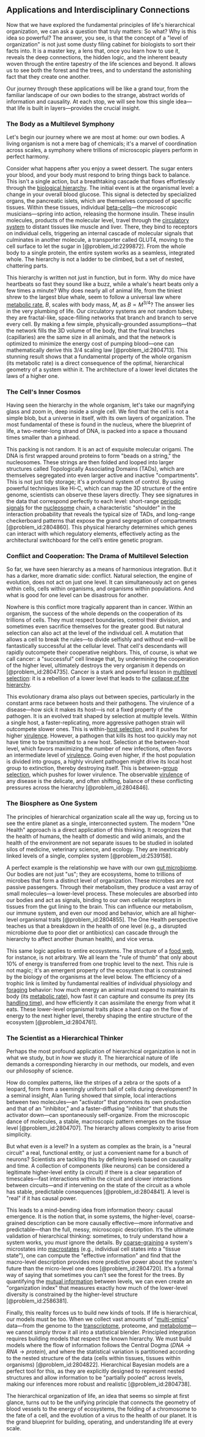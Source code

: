## Applications and Interdisciplinary Connections

Now that we have explored the fundamental principles of life's hierarchical organization, we can ask a question that truly matters: So what? Why is this idea so powerful? The answer, you see, is that the concept of a "level of organization" is not just some dusty filing cabinet for biologists to sort their facts into. It is a master key, a lens that, once you learn how to use it, reveals the deep connections, the hidden logic, and the inherent beauty woven through the entire tapestry of the life sciences and beyond. It allows us to see both the forest and the trees, and to understand the astonishing fact that they create one another.

Our journey through these applications will be like a grand tour, from the familiar landscape of our own bodies to the strange, abstract worlds of information and causality. At each stop, we will see how this single idea—that life is built in layers—provides the crucial insight.

### The Body as a Multilevel Symphony

Let's begin our journey where we are most at home: our own bodies. A living organism is not a mere bag of chemicals; it's a marvel of coordination across scales, a symphony where trillions of microscopic players perform in perfect harmony.

Consider what happens after you enjoy a sweet dessert. The sugar enters your blood, and your body must respond to bring things back to balance. This isn't a single action, but a breathtaking cascade that flows effortlessly through the [biological hierarchy](@article_id:137263). The initial event is at the organismal level: a change in your overall blood glucose. This signal is detected by specialized organs, the pancreatic islets, which are themselves composed of specific tissues. Within these tissues, individual [beta-cells](@article_id:155050)—the microscopic musicians—spring into action, releasing the hormone insulin. These insulin molecules, products of the molecular level, travel through the [circulatory system](@article_id:150629) to distant tissues like muscle and liver. There, they bind to receptors on individual cells, triggering an internal cascade of molecular signals that culminates in another molecule, a transporter called GLUT4, moving to the cell surface to let the sugar in [@problem_id:2299872]. From the whole body to a single protein, the entire system works as a seamless, integrated whole. The hierarchy is not a ladder to be climbed, but a set of nested, chattering parts.

This hierarchy is written not just in function, but in form. Why do mice have heartbeats so fast they sound like a buzz, while a whale's heart beats only a few times a minute? Why does nearly all of animal life, from the tiniest shrew to the largest blue whale, seem to follow a universal law where [metabolic rate](@article_id:140071), $B$, scales with body mass, $M$, as $B \propto M^{3/4}$? The answer lies in the very plumbing of life. Our circulatory systems are not random tubes; they are fractal-like, space-filling networks that branch and branch to serve every cell. By making a few simple, physically-grounded assumptions—that the network fills the 3D volume of the body, that the final branches (capillaries) are the same size in all animals, and that the network is optimized to minimize the energy cost of pumping blood—one can mathematically derive this $3/4$ scaling law [@problem_id:2804713]. This stunning result shows that a fundamental property of the whole organism (its metabolic rate) is a direct consequence of the optimal, hierarchical geometry of a system within it. The architecture of a lower level dictates the laws of a higher one.

### The Cell's Inner Cosmos

Having seen the hierarchy in the whole organism, let's take our magnifying glass and zoom in, deep inside a single cell. We find that the cell is not a simple blob, but a universe in itself, with its own layers of organization. The most fundamental of these is found in the nucleus, where the blueprint of life, a two-meter-long strand of DNA, is packed into a space a thousand times smaller than a pinhead.

This packing is not random. It is an act of exquisite molecular origami. The DNA is first wrapped around proteins to form "beads on a string," the nucleosomes. These strings are then folded and looped into larger structures called Topologically Associating Domains (TADs), which are themselves segregated into even larger active and inactive "compartments". This is not just tidy storage; it's a profound system of control. By using powerful techniques like Hi-C, which can map the 3D structure of the entire genome, scientists can observe these layers directly. They see signatures in the data that correspond perfectly to each level: short-range [periodic signals](@article_id:266194) for the [nucleosome](@article_id:152668) chain, a characteristic "shoulder" in the interaction probability that reveals the typical size of TADs, and long-range checkerboard patterns that expose the grand segregation of compartments [@problem_id:2804860]. This physical hierarchy determines which genes can interact with which regulatory elements, effectively acting as the architectural switchboard for the cell’s entire genetic program.

### Conflict and Cooperation: The Drama of Multilevel Selection

So far, we have seen hierarchy as a means of harmonious integration. But it has a darker, more dramatic side: conflict. Natural selection, the engine of evolution, does not act on just one level. It can simultaneously act on genes within cells, cells within organisms, and organisms within populations. And what is good for one level can be disastrous for another.

Nowhere is this conflict more tragically apparent than in cancer. Within an organism, the success of the whole depends on the cooperation of its trillions of cells. They must respect boundaries, control their division, and sometimes even sacrifice themselves for the greater good. But natural selection can also act at the level of the individual cell. A mutation that allows a cell to break the rules—to divide selfishly and without end—will be fantastically successful at the cellular level. That cell's descendants will rapidly outcompete their cooperative neighbors. This, of course, is what we call cancer: a "successful" cell lineage that, by undermining the cooperation of the higher level, ultimately destroys the very organism it depends on [@problem_id:2804735]. Cancer is a stark and powerful lesson in [multilevel selection](@article_id:150657): it is a rebellion of a lower level that leads to the [collapse of the hierarchy](@article_id:266754).

This evolutionary drama also plays out between species, particularly in the constant arms race between hosts and their pathogens. The virulence of a disease—how sick it makes its host—is not a fixed property of the pathogen. It is an evolved trait shaped by selection at multiple levels. Within a single host, a faster-replicating, more aggressive pathogen strain will outcompete slower ones. This is within-[host selection](@article_id:203458), and it pushes for higher [virulence](@article_id:176837). However, a pathogen that kills its host too quickly may not have time to be transmitted to a new host. Selection at the between-host level, which favors maximizing the number of new infections, often favors an intermediate level of [virulence](@article_id:176837). Going even higher, if the host population is divided into groups, a highly virulent pathogen might drive its local host group to extinction, thereby destroying itself. This is between-[group selection](@article_id:175290), which pushes for lower virulence. The observable [virulence](@article_id:176837) of any disease is the delicate, and often shifting, balance of these conflicting pressures across the hierarchy [@problem_id:2804846].

### The Biosphere as One System

The principles of hierarchical organization scale all the way up, forcing us to see the entire planet as a single, interconnected system. The modern "One Health" approach is a direct application of this thinking. It recognizes that the health of humans, the health of domestic and wild animals, and the health of the environment are not separate issues to be studied in isolated silos of medicine, veterinary science, and ecology. They are inextricably linked levels of a single, complex system [@problem_id:2539158].

A perfect example is the relationship we have with our own [gut microbiome](@article_id:144962). Our bodies are not just "us"; they are ecosystems, home to trillions of microbes that form a distinct level of organization. These microbes are not passive passengers. Through their metabolism, they produce a vast array of small molecules—a lower-level process. These molecules are absorbed into our bodies and act as signals, binding to our own cellular receptors in tissues from the gut lining to the brain. This can influence our metabolism, our immune system, and even our mood and behavior, which are all higher-level organismal traits [@problem_id:2804855]. The One Health perspective teaches us that a breakdown in the health of one level (e.g., a disrupted microbiome due to poor diet or antibiotics) can cascade through the hierarchy to affect another (human health), and vice versa.

This same logic applies to entire ecosystems. The structure of a [food web](@article_id:139938), for instance, is not arbitrary. We all learn the "rule of thumb" that only about $10\%$ of energy is transferred from one trophic level to the next. This rule is not magic; it's an emergent property of the ecosystem that is constrained by the biology of the organisms at the level below. The efficiency of a trophic link is limited by fundamental realities of individual physiology and [foraging](@article_id:180967) behavior: how much energy an animal must expend to maintain its body (its [metabolic rate](@article_id:140071)), how fast it can capture and consume its prey (its [handling time](@article_id:196002)), and how efficiently it can assimilate the energy from what it eats. These lower-level organismal traits place a hard cap on the flow of energy to the next higher level, thereby shaping the entire structure of the ecosystem [@problem_id:2804761].

### The Scientist as a Hierarchical Thinker

Perhaps the most profound application of hierarchical organization is not in what we study, but in *how* we study it. The hierarchical nature of life demands a corresponding hierarchy in our methods, our models, and even our philosophy of science.

How do complex patterns, like the stripes of a zebra or the spots of a leopard, form from a seemingly uniform ball of cells during development? In a seminal insight, Alan Turing showed that simple, local interactions between two molecules—an "activator" that promotes its own production and that of an "inhibitor," and a faster-diffusing "inhibitor" that shuts the activator down—can spontaneously self-organize. From the microscopic dance of molecules, a stable, macroscopic pattern emerges on the tissue level [@problem_id:2804707]. The hierarchy allows complexity to arise from simplicity.

But what even *is* a level? In a system as complex as the brain, is a "neural circuit" a real, functional entity, or just a convenient name for a bunch of neurons? Scientists are tackling this by defining levels based on causality and time. A collection of components (like neurons) can be considered a legitimate higher-level entity (a circuit) if there is a clear separation of timescales—fast interactions within the circuit and slower interactions between circuits—and if intervening on the state of the circuit as a whole has stable, predictable consequences [@problem_id:2804841]. A level is "real" if it has causal power.

This leads to a mind-bending idea from information theory: causal emergence. It is the notion that, in some systems, the higher-level, coarse-grained description can be more causally effective—more informative and predictable—than the full, messy, microscopic description. It’s the ultimate validation of hierarchical thinking: sometimes, to truly understand how a system works, you *must* ignore the details. By [coarse-graining](@article_id:141439) a system's microstates into [macrostates](@article_id:139509) (e.g., individual cell states into a "tissue state"), one can compute the "effective information" and find that the macro-level description provides more predictive power about the system's future than the micro-level one does [@problem_id:2804720]. It’s a formal way of saying that sometimes you can't see the forest for the trees. By quantifying the [mutual information](@article_id:138224) between levels, we can even create an "organization index" that measures exactly how much of the lower-level diversity is constrained by the higher-level structure [@problem_id:2586381].

Finally, this reality forces us to build new kinds of tools. If life is hierarchical, our models must be too. When we collect vast amounts of "[multi-omics](@article_id:147876)" data—from the genome to the [transcriptome](@article_id:273531), proteome, and [metabolome](@article_id:149915)—we cannot simply throw it all into a statistical blender. Principled integration requires building models that respect the known hierarchy. We must build models where the flow of information follows the Central Dogma ($DNA \to RNA \to protein$), and where the statistical variation is partitioned according to the nested structure of the data (cells within tissues, tissues within organisms) [@problem_id:2804822]. Hierarchical Bayesian models are a perfect tool for this, as they are explicitly designed to represent nested structures and allow information to be "partially pooled" across levels, making our inferences more robust and realistic [@problem_id:2804738].

The hierarchical organization of life, an idea that seems so simple at first glance, turns out to be the unifying principle that connects the geometry of blood vessels to the energy of ecosystems, the folding of a chromosome to the fate of a cell, and the evolution of a virus to the health of our planet. It is the grand blueprint for building, operating, and understanding life at every scale.